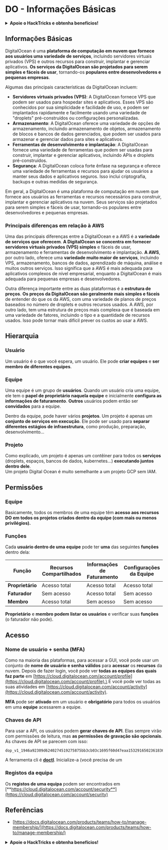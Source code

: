 # DO - Informações Básicas

<details>

<summary><strong>Apoie o HackTricks e obtenha benefícios!</strong></summary>

* Se você deseja ver sua **empresa anunciada no HackTricks** ou se deseja acessar a **última versão do PEASS ou baixar o HackTricks em PDF**, confira os [**PLANOS DE ASSINATURA**](https://github.com/sponsors/carlospolop)!
* Adquira o [**oficial PEASS & HackTricks swag**](https://peass.creator-spring.com)
* Descubra [**The PEASS Family**](https://opensea.io/collection/the-peass-family), nossa coleção exclusiva de [**NFTs**](https://opensea.io/collection/the-peass-family)
* **Junte-se ao** 💬 [**grupo do Discord**](https://discord.gg/hRep4RUj7f) ou ao [**grupo do telegram**](https://t.me/peass) ou **siga-me** no **Twitter** 🐦 [**@carlospolopm**](https://twitter.com/carlospolopm).
* **Compartilhe suas técnicas de hacking enviando PRs para os** [**HackTricks**](https://github.com/carlospolop/hacktricks) **e** [**HackTricks Cloud**](https://github.com/carlospolop/hacktricks-cloud) **repositórios do github.**

</details>

## Informações Básicas

DigitalOcean é uma **plataforma de computação em nuvem que fornece aos usuários uma variedade de serviços**, incluindo servidores virtuais privados (VPS) e outros recursos para construir, implantar e gerenciar aplicativos. **Os serviços da DigitalOcean são projetados para serem simples e fáceis de usar**, tornando-os **populares entre desenvolvedores e pequenas empresas**.

Algumas das principais características da DigitalOcean incluem:

* **Servidores virtuais privados (VPS)**: A DigitalOcean fornece VPS que podem ser usados para hospedar sites e aplicativos. Esses VPS são conhecidos por sua simplicidade e facilidade de uso, e podem ser implantados rapidamente e facilmente usando uma variedade de "droplets" pré-construídos ou configurações personalizadas.
* **Armazenamento**: A DigitalOcean oferece uma variedade de opções de armazenamento, incluindo armazenamento de objetos, armazenamento de blocos e bancos de dados gerenciados, que podem ser usados para armazenar e gerenciar dados para sites e aplicativos.
* **Ferramentas de desenvolvimento e implantação**: A DigitalOcean fornece uma variedade de ferramentas que podem ser usadas para construir, implantar e gerenciar aplicativos, incluindo APIs e droplets pré-construídos.
* **Segurança**: A DigitalOcean coloca forte ênfase na segurança e oferece uma variedade de ferramentas e recursos para ajudar os usuários a manter seus dados e aplicativos seguros. Isso inclui criptografia, backups e outras medidas de segurança.

Em geral, a DigitalOcean é uma plataforma de computação em nuvem que fornece aos usuários as ferramentas e recursos necessários para construir, implantar e gerenciar aplicativos na nuvem. Seus serviços são projetados para serem simples e fáceis de usar, tornando-os populares entre desenvolvedores e pequenas empresas.

### Principais diferenças em relação à AWS

Uma das principais diferenças entre a DigitalOcean e a AWS é a **variedade de serviços que oferecem**. **A DigitalOcean se concentra em fornecer servidores virtuais privados (VPS) simples** e fáceis de usar, armazenamento e ferramentas de desenvolvimento e implantação. **A AWS**, por outro lado, oferece uma **variedade muito maior de serviços**, incluindo VPS, armazenamento, bancos de dados, aprendizado de máquina, análise e muitos outros serviços. Isso significa que a AWS é mais adequada para aplicativos complexos de nível empresarial, enquanto a DigitalOcean é mais adequada para pequenas empresas e desenvolvedores.

Outra diferença importante entre as duas plataformas é a **estrutura de preços**. **Os preços da DigitalOcean são geralmente mais simples e fáceis** de entender do que os da AWS, com uma variedade de planos de preços baseados no número de droplets e outros recursos usados. A AWS, por outro lado, tem uma estrutura de preços mais complexa que é baseada em uma variedade de fatores, incluindo o tipo e a quantidade de recursos usados. Isso pode tornar mais difícil prever os custos ao usar a AWS.

## Hierarquia

### Usuário

Um usuário é o que você espera, um usuário. Ele pode **criar equipes** e **ser membro de diferentes equipes**.

### Equipe

Uma equipe é um grupo de **usuários**. Quando um usuário cria uma equipe, ele tem o **papel de proprietário naquela equipe** e inicialmente **configura as informações de faturamento**. **Outros** usuários podem então ser **convidados** para a equipe.

Dentro da equipe, pode haver vários **projetos**. Um projeto é apenas um **conjunto de serviços em execução**. Ele pode ser usado para **separar diferentes estágios de infraestrutura**, como produção, preparação, desenvolvimento...

### Projeto

Como explicado, um projeto é apenas um contêiner para todos os **serviços** (droplets, espaços, bancos de dados, kubernetes...) **executando juntos dentro dele**.\
Um projeto Digital Ocean é muito semelhante a um projeto GCP sem IAM.

## Permissões

### Equipe

Basicamente, todos os membros de uma equipe têm **acesso aos recursos DO em todos os projetos criados dentro da equipe (com mais ou menos privilégios).**

### Funções

Cada **usuário dentro de uma equipe** pode ter **uma** das seguintes **funções** dentro dela:

| Função     | Recursos Compartilhados | Informações de Faturamento | Configurações da Equipe |
| ---------- | ----------------------- | -------------------------- | ----------------------- |
| **Proprietário**  | Acesso total      | Acesso total         | Acesso total   |
| **Faturador** | Sem acesso        | Acesso total         | Sem acesso     |
| **Membro** | Acesso total      | Sem acesso           | Sem acesso     |

**Proprietário** e **membro podem listar os usuários** e verificar suas **funções** (o faturador não pode).

## Acesso

### Nome de usuário + senha (MFA)

Como na maioria das plataformas, para acessar a GUI, você pode usar um conjunto de **nome de usuário e senha válidos** para **acessar** os **recursos** da nuvem. Depois de fazer login, você pode ver **todas as equipes das quais faz parte** em [https://cloud.digitalocean.com/account/profile](https://cloud.digitalocean.com/account/profile).\
E você pode ver todas as suas atividades em [https://cloud.digitalocean.com/account/activity](https://cloud.digitalocean.com/account/activity).

**MFA** pode ser **ativado** em um usuário e **obrigatório** para todos os usuários em uma **equipe** acessarem a equipe.

### Chaves de API

Para usar a API, os usuários podem **gerar chaves de API**. Elas sempre virão com permissões de leitura, mas **as permissões de gravação são opcionais**.\
As chaves de API se parecem com isso:

```
dop_v1_1946a92309d6240274519275875bb3cb03c1695f60d47eaa1532916502361836
```

A ferramenta cli é [**doctl**](https://github.com/digitalocean/doctl#installing-doctl). Inicialize-a (você precisa de um
### Registos da equipa

Os **registos de uma equipa** podem ser encontrados em [**https://cloud.digitalocean.com/account/security**](https://cloud.digitalocean.com/account/security)

## Referências

* [https://docs.digitalocean.com/products/teams/how-to/manage-membership/](https://docs.digitalocean.com/products/teams/how-to/manage-membership/)

<details>

<summary><strong>Apoie o HackTricks e obtenha benefícios!</strong></summary>

* Se quiser ver a **sua empresa anunciada no HackTricks** ou se quiser aceder à **última versão do PEASS ou descarregar o HackTricks em PDF** consulte os [**PLANOS DE SUBSCRIÇÃO**](https://github.com/sponsors/carlospolop)!
* Obtenha o [**oficial PEASS & HackTricks swag**](https://peass.creator-spring.com)
* Descubra [**The PEASS Family**](https://opensea.io/collection/the-peass-family), a nossa coleção exclusiva de [**NFTs**](https://opensea.io/collection/the-peass-family)
* **Junte-se ao** 💬 [**grupo Discord**](https://discord.gg/hRep4RUj7f) ou ao [**grupo telegram**](https://t.me/peass) ou **siga-me** no **Twitter** 🐦 [**@carlospolopm**](https://twitter.com/carlospolopm)**.**
* **Partilhe os seus truques de hacking enviando PRs para os repositórios do** [**HackTricks**](https://github.com/carlospolop/hacktricks) e [**HackTricks Cloud**](https://github.com/carlospolop/hacktricks-cloud) github.

</details>